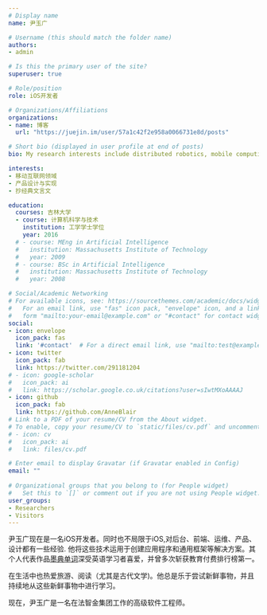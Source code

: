 ```yaml
---
# Display name
name: 尹玉广

# Username (this should match the folder name)
authors:
- admin

# Is this the primary user of the site?
superuser: true

# Role/position
role: iOS开发者

# Organizations/Affiliations
organizations:
- name: 博客
  url: "https://juejin.im/user/57a1c42f2e958a0066731e8d/posts"

# Short bio (displayed in user profile at end of posts)
bio: My research interests include distributed robotics, mobile computing and programmable matter.

interests:
- 移动互联网领域
- 产品设计与实现
- 抄经典文言文

education: 
  courses: 吉林大学
  - course: 计算机科学与技术
    institution: 工学学士学位
    year: 2016
  # - course: MEng in Artificial Intelligence
  #   institution: Massachusetts Institute of Technology
  #   year: 2009
  # - course: BSc in Artificial Intelligence
  #   institution: Massachusetts Institute of Technology
  #   year: 2008

# Social/Academic Networking
# For available icons, see: https://sourcethemes.com/academic/docs/widgets/#icons
#   For an email link, use "fas" icon pack, "envelope" icon, and a link in the
#   form "mailto:your-email@example.com" or "#contact" for contact widget.
social:
- icon: envelope
  icon_pack: fas
  link: '#contact'  # For a direct email link, use "mailto:test@example.org".
- icon: twitter
  icon_pack: fab
  link: https://twitter.com/291181204
# - icon: google-scholar
#   icon_pack: ai
#   link: https://scholar.google.co.uk/citations?user=sIwtMXoAAAAJ
- icon: github
  icon_pack: fab
  link: https://github.com/AnneBlair
# Link to a PDF of your resume/CV from the About widget.
# To enable, copy your resume/CV to `static/files/cv.pdf` and uncomment the lines below.  
# - icon: cv
#   icon_pack: ai
#   link: files/cv.pdf

# Enter email to display Gravatar (if Gravatar enabled in Config)
email: ""
  
# Organizational groups that you belong to (for People widget)
#   Set this to `[]` or comment out if you are not using People widget.  
user_groups:
- Researchers
- Visitors
---
```


尹玉广现在是一名iOS开发者。同时也不局限于iOS,对后台、前端、运维、产品、设计都有一些经验. 他将这些技术运用于创建应用程序和通用框架等解决方案。其个人代表作品[墨典单词](https://apps.apple.com/cn/app/墨典单词-高效学英语锁屏背单词的必备神器/id1373544809)深受英语学习者喜爱，并曾多次斩获教育付费排行榜第一。

在生活中也热爱旅游、阅读（尤其是古代文学)。他总是乐于尝试新鲜事物，并且持续地从这些新鲜事物中进行学习。

现在，尹玉广是一名在法智金集团工作的高级软件工程师。
